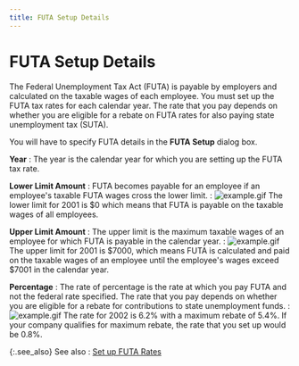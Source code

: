 ```yaml
---
title: FUTA Setup Details
---
```


# FUTA Setup Details


The Federal Unemployment Tax Act (FUTA) is payable by employers and  calculated on the taxable wages of each employee. You must set up the  FUTA tax rates for each calendar year. The rate that you pay depends on  whether you are eligible for a rebate on FUTA rates for also paying state  unemployment tax (SUTA).


You will have to specify FUTA details in the **FUTA 
 Setup** dialog box.


**Year**
: The year is the calendar year for which you are  setting up the FUTA tax rate.


**Lower Limit Amount**
: FUTA becomes payable for an employee if an employee's  taxable FUTA wages cross the lower limit.
: ![example.gif]({{site.prl_baseurl}}/img/example.gif) The lower limit for 2001 is $0 which  means that FUTA is payable on the taxable wages of all employees.


**Upper Limit Amount**
: The upper limit is the maximum taxable wages of  an employee for which FUTA is payable in the calendar year.
: ![example.gif]({{site.prl_baseurl}}/img/example.gif) The upper limit for 2001 is $7000,  which means FUTA is calculated and paid on the taxable wages of an employee  until the employee's wages exceed $7001 in the calendar year.


**Percentage**
: The rate of percentage is the rate at which you  pay FUTA and not the federal rate specified. The rate that you pay depends  on whether you are eligible for a rebate for contributions to state unemployment  funds.
: ![example.gif]({{site.prl_baseurl}}/img/example.gif) The rate for 2002 is 6.2% with a  maximum rebate of 5.4%. If your company qualifies for maximum rebate,  the rate that you set up would be 0.8%.


{:.see_also}
See also
: [Set up FUTA  Rates]({{site.prl_baseurl}}/setup/futa-setup/setting-up-futa-rates/setting_up_futa_rates.html)

